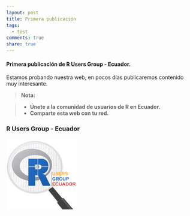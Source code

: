 ```yaml
---
layout: post
title: Primera publicación
tags: 
  - test
comments: true
share: true
---
```


#### <i class="icon-file"></i> Primera publicación de R Users Group - Ecuador.

Estamos probando nuestra web, en pocos días publicaremos contenido muy interesante.
> **Nota:**

> - **Únete a la comunidad de usuarios de R en Ecuador.**
> - **Comparte esta web con tu red.**

### R Users Group - Ecuador
![](/img/final5x5.png)

